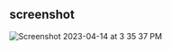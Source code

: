 ## screenshot
![Screenshot 2023-04-14 at 3 35 37 PM](https://user-images.githubusercontent.com/67513942/232150084-6e13c397-f0f6-4c64-ae8d-8c0a67593185.png)
